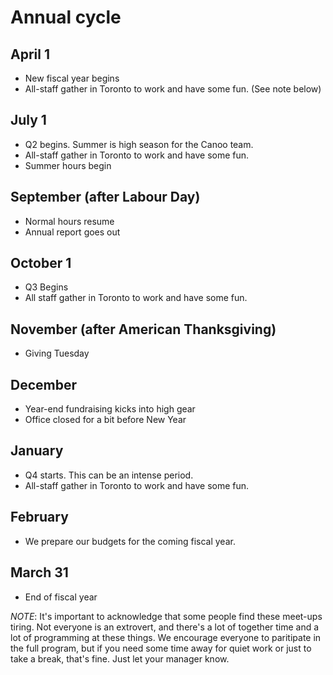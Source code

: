 # Annual cycle

## April 1
- New fiscal year begins
- All-staff gather in Toronto to work and have some fun. (See note below)

## July 1
- Q2 begins. Summer is high season for the Canoo team.
- All-staff gather in Toronto to work and have some fun.
- Summer hours begin


## September (after Labour Day)
- Normal hours resume
- Annual report goes out

## October 1
- Q3 Begins
- All staff gather in Toronto to work and have some fun. 

## November (after American Thanksgiving)
- Giving Tuesday

## December
- Year-end fundraising kicks into high gear
- Office closed for a bit before New Year

## January
- Q4 starts. This can be an intense period.
- All-staff gather in Toronto to work and have some fun.

## February
- We prepare our budgets for the coming fiscal year.

## March 31
- End of fiscal year

*NOTE*: It's important to acknowledge that some people find these meet-ups tiring. Not everyone is an extrovert, and there's a lot of together time and a lot of programming at these things. We encourage everyone to paritipate in the full program, but if you need some time away for quiet work or just to take a break, that's fine. Just let your manager know.

<cta-arrow target="first-two-weeks" text="Your first two weeks"></cta-arrow>
